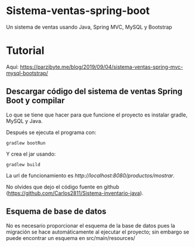 # Sistema-ventas-spring-boot
 Un sistema de ventas usando Java, Spring MVC, MySQL y Bootstrap


# Tutorial
Aquí: https://parzibyte.me/blog/2019/09/04/sistema-ventas-spring-mvc-mysql-bootstrap/

## Descargar código del sistema de ventas Spring Boot y compilar


Lo que se tiene que hacer para que funcione el proyecto es instalar gradle, MySQL y Java.

Después se ejecuta el programa con:

`gradlew bootRun`

Y crea el jar usando:

`gradlew build`



La url de funcionamiento es _http://localhost:8080/productos/mostrar_.

No olvides que dejo el código fuente en github (https://github.com/Carlos2811/Sistema-inventario-java).


## Esquema de base de datos
No es necesario proporcionar el esquema de la base de datos pues la migración se hace automáticamente al ejecutar el proyecto; sin embargo
se puede encontrar un esquema en src/main/resources/

